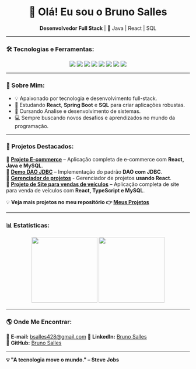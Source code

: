 <h1 align="center">👋 Olá! Eu sou o Bruno Salles</h1>

<p align="center">
  <strong>Desenvolvedor Full Stack</strong> | 🚀 Java | React | SQL
</p>

---

### 🛠️ Tecnologias e Ferramentas:

<div align="center">
  <img src="https://img.shields.io/badge/Java-ED8B00?style=for-the-badge&logo=openjdk&logoColor=white"/>
  <img src="https://img.shields.io/badge/Spring_Boot-6DB33F?style=for-the-badge&logo=spring&logoColor=white"/>
  <img src="https://img.shields.io/badge/MySQL-4479A1?style=for-the-badge&logo=mysql&logoColor=white"/>
  <img src="https://img.shields.io/badge/React-61DAFB?style=for-the-badge&logo=react&logoColor=white"/>
  <img src="https://img.shields.io/badge/TypeScript-3178C6?style=for-the-badge&logo=typescript&logoColor=white"/>
  <img src="https://img.shields.io/badge/HTML5-E34F26?style=for-the-badge&logo=html5&logoColor=white"/>
  <img src="https://img.shields.io/badge/CSS3-1572B6?style=for-the-badge&logo=css3&logoColor=white"/>
  <img src="https://img.shields.io/badge/Git-F05032?style=for-the-badge&logo=git&logoColor=white"/>
</div>

---

### 📌 Sobre Mim:

- 💡 Apaixonado por tecnologia e desenvolvimento full-stack.
- 🚀 Estudando **React**, **Spring Boot** e **SQL** para criar aplicações robustas.
- 🚀 Cursando Analise e desenvolvimento de sistemas.
- 💻 Sempre buscando novos desafios e aprendizados no mundo da programação.

---

### 📌 Projetos Destacados:

📌 **[Projeto E-commerce](https://github.com/Brunosalles10/Projeto-Ecommerce)** – Aplicação completa de e-commerce com **React, Java e MySQL**.  
📌 **[Demo DAO JDBC](https://github.com/Brunosalles10/demo-dao-jdbc)** – Implementação do padrão **DAO com JDBC**.  
📌 **[Gerenciador de projetos](https://github.com/Brunosalles10/GerenciadorProjetos)** - Gerenciador de projetos **usando React**.  
📌 **[Projeto de Site para vendas de veículos](https://github.com/FelipeTr00/TechAcademy5)** – Aplicação completa de site para venda de veículos com **React, TypeScript e MySQL**.

💡 **Veja mais projetos no meu repositório 👉 [Meus Projetos](https://github.com/Brunosalles10?tab=repositories)**  

---

### 📊 Estatísticas:

<div align="center">
  <img height="180em" src="https://github-readme-stats.vercel.app/api?username=Brunosalles10&show_icons=true&theme=react&hide_border=true"/>
  <img height="180em" src="https://github-readme-stats.vercel.app/api/top-langs/?username=Brunosalles10&layout=compact&langs_count=6&theme=react&hide_border=true"/>
</div>

---

### 🌎 Onde Me Encontrar:

📩 **E-mail:** bsalles428@gmail.com
💼 **LinkedIn:** [Bruno Salles](https://www.linkedin.com/in/bruno-salles-0575371a6/)  
🚀 **GitHub:** [Bruno Salles](https://github.com/Brunosalles10)  

---

**💡 "A tecnologia move o mundo." – Steve Jobs**  
